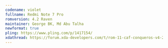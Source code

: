 ```yaml
---
codename: violet
fullname: Redmi Note 7 Pro
romversion: 4.2 Raven
maintainer: George BK, Md Abu Talha
newformat: true
pling: https://www.pling.com/p/1417154/
xdathread: https://forum.xda-developers.com/t/rom-11-caf-conqueros-v4-2-violet-official.4274961/
---
```

